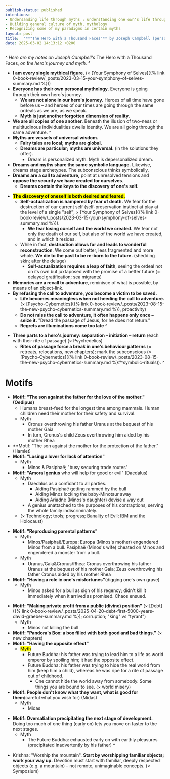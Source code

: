 ```yaml
---
publish-status: published
intentions:
- Undersanding life through myths ; understanding one own's life through myths
- Building general culture of myth, mythology
- Recognizing some of my paradigms in certain myths
layout: post
title:  '**"The Hero with a Thousand Faces"** by Joseph Campbell (personal notes)'
date: 2025-03-02 14:13:12 +0200
---
```

^
*Here are my notes on Joseph Campbell's* The Hero with a Thousand Faces, *on the hero's journey and myth.*
^
- **I am every single mythical figure.** (× [Your Symphony of Selves]({% link 0-book-review/_posts/2023-03-15-your-symphony-of-selves-summary.md %}))
- **Everyone has their own personal mythology.** Everyone is going through their own hero's journey.
	- **We are not alone in our hero's journey.** Heroes of all time have gone before us – and heroes of our times are going through the same ordeals as we are, as we speak.
	- **Myth is just another forgotten dimension of reality.**
- **We are all copies of one another.** Beneath the illusion of two-ness or multitudinous individualities dwells identity. We are all going through the same adventure.
^
- **Myths are vessels of universal wisdom.**
	- **Fairy tales are local; myths are global.**
	- **Dreams are particular; myths are universal.** (in the solutions they offer).
		- Dream is personalized myth. Myth is depersonalized dream.
- **Dreams and myths share the same symbolic language.** Likewise, dreams stage archetypes. The subconscious thinks symbolically.
- **Dreams are a call to adventure,** point at unresolved tensions and **oppose the security we have created for ourselves**.
	* **Dreams contain the keys to the discovery of one's self.**
* **<mark>The discovery of oneself is both desired and feared.</mark>**
	* **Self-actualization is hampered by fear of death.** We fear for the destruction of our current self (self-preservation instinct at play at the level of a single "self", × [Your Symphony of Selves]({% link 0-book-review/_posts/2023-03-15-your-symphony-of-selves-summary.md %})).
		* **We fear losing ourself and the world we created.** We fear not only the death of our self, but also of the world we have created, and in which it resides.
	* While in fact, **destruction allows for and leads to wonderful reconstruction**. We come out better, less fragmented and more whole. **We die to the past to be re-born to the future.** (shedding skin; after the deluge)
		- **Self-actualization requires a leap of faith**, seeing the ordeal not on its own but juxtaposed with the promise of a better future (× delayed gratification; sea migrants)
* **Memories are a recall to adventure**, reminisce of what is possible, by means of an object-link.
* **By refusing the call to adventure, you become a victim to be saved.**
	- **Life becomes meaningless when not heeding the call to adventure.** (× [Psycho-Cybernetics]({% link 0-book-review/_posts/2023-08-15-the-new-psycho-cybernetics-summary.md %}), proactivity)
	- **Do not miss the call to adventure, it often happens only once – seize it.** "Dread the passage of Jesus, for he does not return."
	- **Regrets are illuminations come too late**
^
- **Three parts to a hero's journey: separation – initiation – return** (each with their rite of passage) (× Psychedelics)
	- **Rites of passage force a break in one's behaviour patterns** (× retreats, relocations, new chapters); mark the subconscious (× [Psycho-Cybernetics]({% link 0-book-review/_posts/2023-08-15-the-new-psycho-cybernetics-summary.md %}#^symbolic-rituals)).
^
# Motifs
- **Motif: "The son against the father for the love of the mother." (Oedipus)**
	- Humans breast-feed for the longest time among mammals. Human children need their mother for their safety and survival.
	* Myth
		- Cronus overthrowing his father Uranus at the bequest of his mother Gaia
		* In turn, Cronus's child Zeus overthrowing him aided by his mother Rhea
- **Motif: "The son against the mother for the protection of the father." (Hamlet)
- **Motif: "Losing a lover for lack of attention"**
	- Myth
		- Minos & Pasiphaë; "busy securing trade routes"
- **Motif: "Amoral genius** who will help for good or evil" (Daedalus)
	- Myth
		- Daedalus as a confidant to all parties.
			- Aiding Pasiphaë getting rammed by the bull
			- Aiding Minos locking the baby-Minotaur away
			- Aiding Ariadne (Minos's daughter) devise a way out
		- A genius unattached to the purposes of his contraptions, serving the whole family indiscriminately.
	- (× Technology; tools; progress; Banality of Evil; IBM and the Holocaust)
* **Motif: "Reproducing parental patterns"**
	* Myth
		- Minos/Pasiphaë/Europa: Europa (Minos's mother) engendered Minos from a bull. Pasiphaë (Minos's wife) cheated on Minos and engendered a monster from a bull.
	- Myth
		- Uranus/Gaia&Cronus/Rhea: Cronus overthrowing his father Uranus at the bequest of his mother Gaia; Zeus overthrowing his father Cronus aided by his mother Rhea
* **Motif: "Having a role in one's misfortunes"**(digging one's own grave)
	* Myth
		- Minos asked for a bull as sign of his regency; didn't kill it immediately when it arrived as promised. Chaos ensued.
- **Motif: "Making private profit from a public (divine) position"** (× [Debt]({% link 0-book-review/_posts/2025-04-20-debt-first-5000-years-david-graeber-summary.md %}); corruption; "king" vs "tyrant")
	- Myth
		- Minos not killing the bull
- **Motif: "Pandora's Box: a box filled with both good and bad things."** (× new chapters)
- **Motif: "Having the opposite effect"**
	- <mark>Myth</mark>
		- Future Buddha: his father was trying ​to lead him to a life as world emperor by spoiling him; it had the opposite effect.
		- Future Buddha: his father was trying to hide the real world from him (keep him a child), whereas he was ripe for a rite of passage out of childhood.
			- One cannot hide the world away from somebody. Some things you are bound to see. (× world misery)
- **Motif: People don't know what they want, what is good for them**(careful what you wish for) (Midas)
	- Myth
		- Midas
* **Motif: Oversatiation precipitating the next stage of development.** Doing too much of one thing (early on) lets you move on faster to the next stages.
	* Myth
		- The Future Buddha: exhausted early on with earthly pleasures (precipitated inadvertently by his father)
^
- Krishna: "Worship the mountain". **Start by worshipping familiar objects; work your way up.** Devotion must start with familiar, deeply respected objects (e.g. a mountain) – not remote, unimaginable concepts. (× Symposium)